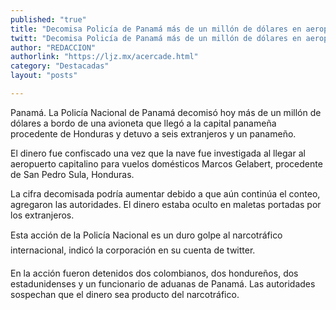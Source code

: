 ```yaml
---
published: "true"
title: "Decomisa Policía de Panamá más de un millón de dólares en aeropuerto"
twitt: "Decomisa Policía de Panamá más de un millón de dólares en aeropuerto"
author: "REDACCION"
authorlink: "https://ljz.mx/acercade.html"
category: "Destacadas"
layout: "posts"

---
```



  Panamá. La Policía Nacional de Panamá decomisó hoy más de un millón de dólares a bordo de una avioneta que llegó a la capital panameña procedente de Honduras y detuvo a seis extranjeros y un panameño.



  El dinero fue confiscado una vez que la nave fue investigada al llegar al aeropuerto capitalino para vuelos domésticos Marcos Gelabert, procedente de San Pedro Sula, Honduras.



  La cifra decomisada podría aumentar debido a que aún continúa el conteo, agregaron las autoridades. El dinero estaba oculto en maletas portadas por los extranjeros.



  Esta acción de la Policía Nacional es un duro golpe al narcotráfico internacional, indicó la corporación en su cuenta de twitter.



  En la acción fueron detenidos dos colombianos, dos hondureños, dos estadunidenses y un funcionario de aduanas de Panamá. Las autoridades sospechan que el dinero sea producto del narcotráfico.

